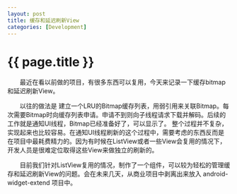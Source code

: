 ```yaml
---
layout: post
title: 缓存和延迟刷新View
categories: [Development]
---
```


{{ page.title }}
================

　　最近在看以前做的项目，有很多东西可以复用，今天来记录一下缓存bitmap和延迟刷新View。  

　　以往的做法是 建立一个LRU的Bitmap缓存列表，用弱引用来关联Bitmap。每次需要Bitmap时向缓存列表申请。申请不到则向子线程请求下载并解码。后续的工作就是通知UI线程，Bitmap已经准备好了，可以显示了。 整个过程并不复杂，实现起来也比较容易。在通知UI线程刷新的这个过程中，需要考虑的东西反而是在项目中最耗费精力的。因为有时候在ListView或者一些View会复用的情况下，开发人员是很难定位取得这些View来做独立的刷新的。

　　目前我们针对ListView复用的情况，制作了一个组件，可以较为轻松的管理缓存和延迟刷新View的问题。会在未来几天，从商业项目中剥离出来放入 android-widget-extend 项目中。


